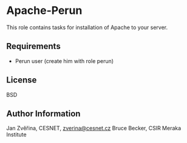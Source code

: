 Apache-Perun
=========

This role contains tasks for installation of Apache to your server.

Requirements
------------

- Perun user (create him with role perun)

License
-------

BSD

Author Information
------------------

Jan Zvěřina, CESNET, zverina@cesnet.cz
Bruce Becker, CSIR Meraka Institute
